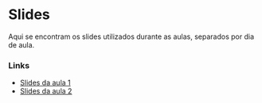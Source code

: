 # Slides

Aqui se encontram os slides utilizados durante as aulas, separados por dia de aula.

### Links
- [Slides da aula 1](./aula1)
- [Slides da aula 2](./aula2)
